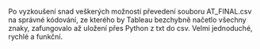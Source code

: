 Po vyzkoušení snad veškerých možností převedení souboru AT_FINAL.csv na správné kódování, 
ze kterého by Tableau bezchybně načetlo všechny znaky, zafungovalo až uložení přes Python z txt do csv.
Velmi jednoduché, rychlé a funkční.
